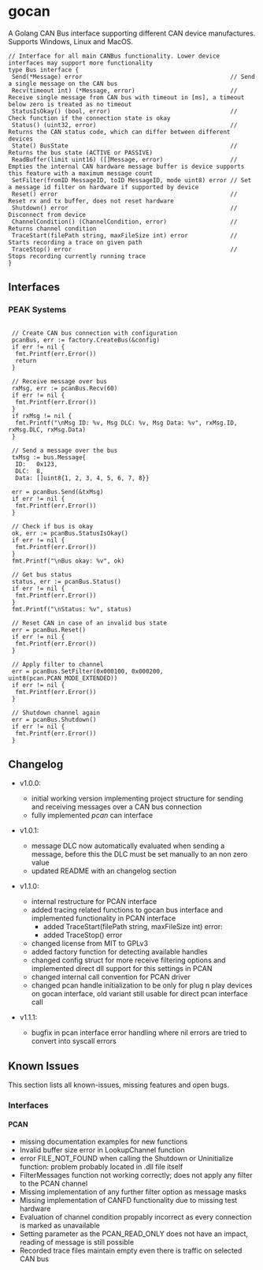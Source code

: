 # gocan

A Golang CAN Bus interface supporting different CAN device manufactures.
Supports Windows, Linux and MacOS.

```golang
// Interface for all main CANBus functionality. Lower device interfaces may support more functionality
type Bus interface {
 Send(*Message) error                                          // Send a single message on the CAN bus
 Recv(timeout int) (*Message, error)                           // Receive single message from CAN bus with timeout in [ms], a timeout below zero is treated as no timeout
 StatusIsOkay() (bool, error)                                  // Check function if the connection state is okay
 Status() (uint32, error)                                      // Returns the CAN status code, which can differ between different devices
 State() BusState                                              // Returns the bus state (ACTIVE or PASSIVE)
 ReadBuffer(limit uint16) ([]Message, error)                   // Empties the internal CAN hardware message buffer is device supports this feature with a maximum message count
 SetFilter(fromID MessageID, toID MessageID, mode uint8) error // Set a message id filter on hardware if supported by device
 Reset() error                                                 // Reset rx and tx buffer, does not reset hardware
 Shutdown() error                                              // Disconnect from device
 ChannelCondition() (ChannelCondition, error)                  // Returns channel condition
 TraceStart(filePath string, maxFileSize int) error            // Starts recording a trace on given path
 TraceStop() error                                             // Stops recording currently running trace
}
```

## Interfaces

### PEAK Systems

```golang

 // Create CAN bus connection with configuration
 pcanBus, err := factory.CreateBus(&config)
 if err != nil {
  fmt.Printf(err.Error())
  return
 }

 // Receive message over bus
 rxMsg, err := pcanBus.Recv(60)
 if err != nil {
  fmt.Printf(err.Error())
 }
 if rxMsg != nil {
  fmt.Printf("\nMsg ID: %v, Msg DLC: %v, Msg Data: %v", rxMsg.ID, rxMsg.DLC, rxMsg.Data)
 }

 // Send a message over the bus
 txMsg := bus.Message{
  ID:   0x123,
  DLC:  8,
  Data: []uint8{1, 2, 3, 4, 5, 6, 7, 8}}

 err = pcanBus.Send(&txMsg)
 if err != nil {
  fmt.Printf(err.Error())
 }

 // Check if bus is okay
 ok, err := pcanBus.StatusIsOkay()
 if err != nil {
  fmt.Printf(err.Error())
 }
 fmt.Printf("\nBus okay: %v", ok)

 // Get bus status
 status, err := pcanBus.Status()
 if err != nil {
  fmt.Printf(err.Error())
 }
 fmt.Printf("\nStatus: %v", status)

 // Reset CAN in case of an invalid bus state
 err = pcanBus.Reset()
 if err != nil {
  fmt.Printf(err.Error())
 }

 // Apply filter to channel
 err = pcanBus.SetFilter(0x000100, 0x000200, uint8(pcan.PCAN_MODE_EXTENDED))
 if err != nil {
  fmt.Printf(err.Error())
 }

 // Shutdown channel again
 err = pcanBus.Shutdown()
 if err != nil {
  fmt.Printf(err.Error())
 }

```

## Changelog

- v1.0.0:
  - initial working version implementing project structure for sending and receiving messages over a CAN bus connection
  - fully implemented *pcan* can interface

- v1.0.1:
  - message DLC now automatically evaluated when sending a message, before this the DLC must be set manually to an non zero value
  - updated README with an changelog section

- v1.1.0:
  - internal restructure for PCAN interface
  - added tracing related functions to gocan bus interface and implemented functionality in PCAN interface
    - added TraceStart(filePath string, maxFileSize int) error:
    - added TraceStop() error
  - changed license from MIT to GPLv3
  - added factory function for detecting available handles
  - changed config struct for more receive filtering options and implemented direct dll support for this settings in PCAN
  - changed internal call convention for PCAN driver
  - changed pcan handle initialization to be only for plug n play devices on gocan interface, old variant still usable for direct pcan interface call

- v1.1.1:
  - bugfix in pcan interface error handling where nil errors are tried to convert into syscall errors 

## Known Issues

This section lists all known-issues, missing features and open bugs.

### Interfaces

#### PCAN

- missing documentation examples for new functions
- Invalid buffer size error in LookupChannel function
- error FILE_NOT_FOUND when calling the Shutdown or Uninitialize function: problem probably located in .dll file itself
- FilterMessages function not working correctly; does not apply any filter to the PCAN channel
- Missing implementation of any further filter option as message masks
- Missing implementation of CANFD functionality due to missing test hardware
- Evaluation of channel condition propably incorrect as every connection is marked as unavailable
- Setting parameter as the PCAN_READ_ONLY does not have an impact, reading of message is still possible
- Recorded trace files maintain empty even there is traffic on selected CAN bus
